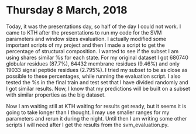 # Thursday 8 March, 2018

Today, it was the presentations day, so half of the day I could not work. I came to KTH after the presentations to run my code for the
SVM parameters and window sizes evaluation. I actually modified some important scripts of my project and then I  made a script to get the percentage
of structural composition. I wanted to see if the subset I am using shares similar %s for each state. For my original dataset I got 
680740 globular residues (87.7%), 64432 membrane residues (9.46%)  and only 19033 signal peptide residues (2.795%). I tried my subset to be as 
close as possible to these percentages, while running the evaluation script. I also tested the %s in the final train and test set that I have
divided randomly and  I got similar results. Now, I know that my predictions will be built on a subset with similar properties as the big dataset.

Now I am waiting still at KTH waiting for results get ready, but it seems it is going to take longer than I thought. I may use smaller ranges for my parameters and
rerun it during the night. Until then I am writing some other scripts I will need after I get the results from the svm_evaluation.py.
